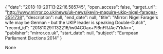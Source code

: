 {
  "date": "2018-10-29T13:22:16.585745", 
  "open_access": false, 
  "target_url": "http://www.mirror.co.uk/news/uk-news/kevin-maguire-ukip-nigel-farages-3551738", 
  "description": null, 
  "end_date": null, 
  "title": "Mirror: Nigel Farage's wife may be German - but the UKIP leader is speaking Double-Dutch", 
  "record_id": "20181029T132216/iw04COax+PI6nFRJAc7YkA==", 
  "publisher": "mirror.co.uk", 
  "start_date": null, 
  "subject": "European Parliament Elections 2014"
}

None